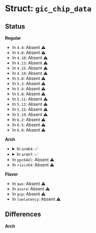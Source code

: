 # Struct: <code>gic_chip_data</code>

## Status
<b>Regular</b>
<ul>
<li>
In <code>4.4</code>: Absent ⚠️
</li>
<li>
In <code>4.8</code>: Absent ⚠️
</li>
<li>
In <code>4.10</code>: Absent ⚠️
</li>
<li>
In <code>4.13</code>: Absent ⚠️
</li>
<li>
In <code>4.15</code>: Absent ⚠️
</li>
<li>
In <code>4.18</code>: Absent ⚠️
</li>
<li>
In <code>5.0</code>: Absent ⚠️
</li>
<li>
In <code>5.3</code>: Absent ⚠️
</li>
<li>
In <code>5.4</code>: Absent ⚠️
</li>
<li>
In <code>5.8</code>: Absent ⚠️
</li>
<li>
In <code>5.11</code>: Absent ⚠️
</li>
<li>
In <code>5.13</code>: Absent ⚠️
</li>
<li>
In <code>5.15</code>: Absent ⚠️
</li>
<li>
In <code>5.19</code>: Absent ⚠️
</li>
<li>
In <code>6.2</code>: Absent ⚠️
</li>
<li>
In <code>6.5</code>: Absent ⚠️
</li>
<li>
In <code>6.8</code>: Absent ⚠️
</li>
</ul>
<b>Arch</b>
<ul>
<li>
<details>
<summary>In <code>arm64</code>: ✅</summary>

```c
struct gic_chip_data {
    struct irq_chip chip;
    union gic_base dist_base;
    union gic_base cpu_base;
    void *raw_dist_base;
    void *raw_cpu_base;
    u32 percpu_offset;
    u32 saved_spi_enable[32];
    u32 saved_spi_active[32];
    u32 saved_spi_conf[64];
    u32 saved_spi_target[255];
    u32 *saved_ppi_enable;
    u32 *saved_ppi_active;
    u32 *saved_ppi_conf;
    struct irq_domain *domain;
    unsigned int gic_irqs;
};
```
</details>
</li>
<li>
<details>
<summary>In <code>armhf</code>: ✅</summary>

```c
struct gic_chip_data {
    struct irq_chip chip;
    union gic_base dist_base;
    union gic_base cpu_base;
    void *raw_dist_base;
    void *raw_cpu_base;
    u32 percpu_offset;
    u32 saved_spi_enable[32];
    u32 saved_spi_active[32];
    u32 saved_spi_conf[64];
    u32 saved_spi_target[255];
    u32 *saved_ppi_enable;
    u32 *saved_ppi_active;
    u32 *saved_ppi_conf;
    struct irq_domain *domain;
    unsigned int gic_irqs;
};
```
</details>
</li>
<li>
In <code>ppc64el</code>: Absent ⚠️
</li>
<li>
In <code>riscv64</code>: Absent ⚠️
</li>
</ul>
<b>Flavor</b>
<ul>
<li>
In <code>aws</code>: Absent ⚠️
</li>
<li>
In <code>azure</code>: Absent ⚠️
</li>
<li>
In <code>gcp</code>: Absent ⚠️
</li>
<li>
In <code>lowlatency</code>: Absent ⚠️
</li>
</ul>

## Differences
<b>Arch</b>
<ul>
</ul>
